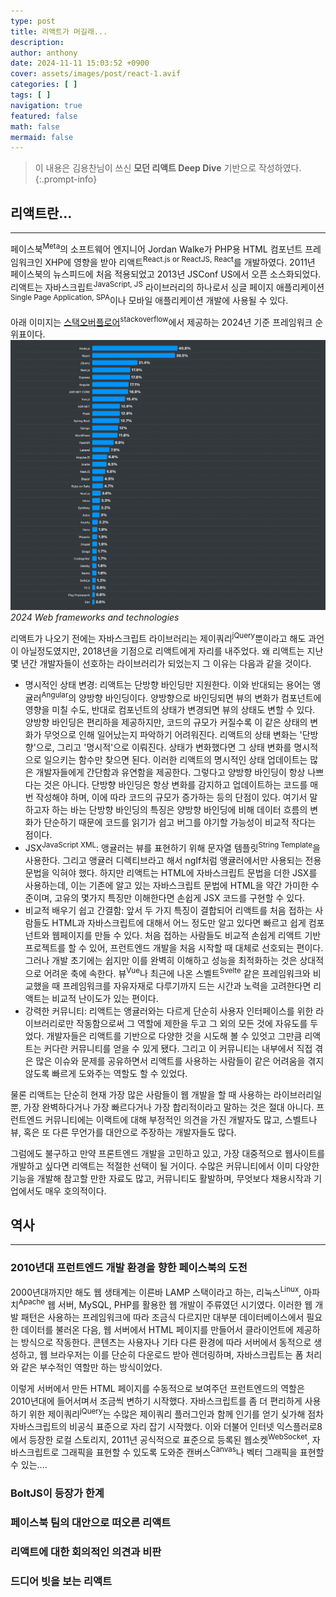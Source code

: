 ```yaml
---
type: post
title: 리액트가 머길래...
description:
author: anthony
date: 2024-11-11 15:03:52 +0900
cover: assets/images/post/react-1.avif
categories: [ ]
tags: [ ]
navigation: true
featured: false
math: false
mermaid: false
---
```


> 이 내용은 김용찬님이 쓰신 **모던 리액트 Deep Dive** 기반으로 작성하였다.
{:.prompt-info}

## 리액트란...

____

페이스북<sup>Meta</sup>의 소프트웨어 엔지니어 Jordan Walke가 PHP용 HTML 컴포넌트 프레임워크인 XHP에 영향을 받아 리액트<sup>React.js or ReactJS, React</sup>를
개발하였다. 2011년 페이스북의 뉴스피드에 처음 적용되었고 2013년 JSConf US에서 오픈 소스화되었다. 리액트는 자바스크립트<sup>JavaScript, JS</sup>
라이브러리의 하나로서 싱글 페이지 애플리케이션<sup>Single Page Application, SPA</sup>이나 모바일 애플리케이션 개발에 사용될 수 있다.

아래 이미지는 [스택오버플로어][technology]<sup>stackoverflow</sup>에서 제공하는 2024년 기준 프레임워크 순위표이다.
![dd](/assets/images/post/2024-web-frameworks-and-technologies.png)
_2024 Web frameworks and technologies_

리액트가 나오기 전에는 자바스크립트 라이브러리는 제이쿼리<sup>jQuery</sup>뿐이라고 해도 과언이 아닐정도였지만, 2018년을 기점으로 리액트에게 자리를 내주었다.
왜 리액트는 지난 몇 년간 개발자들이 선호하는 라이브러리가 되었는지 그 이유는 다음과 같을 것이다.

- 명시적인 상태 변경: 리액트는 단방향 바인딩만 지원한다. 이와 반대되는 용어는 앵귤러<sup>Angular</sup>의 양방향 바인딩이다. 양방향으로 바인딩되면 뷰의
  변화가 컴포넌트에 영향을 미칠 수도, 반대로 컴포넌트의 상태가 변경되면 뷰의 상태도 변할 수 있다. 양방향 바인딩은 편리하을 제공하지만, 코드의 규모가 커질수록
  이 같은 상태의 변화가 무엇으로 인해 일어났는지 파악하기 어려워진다. 리액트의 상태 변화는 '단방향'으로, 그리고 '명시적'으로 이뤄진다. 상태가 변화했다면 그
  상태 변화를 명시적으로 일으키는 함수만 찾으면 된다. 이러한 리액트의 명시적인 상태 업데이트는 많은 개발자들에게 간단함과 유연함을 제공한다. 그렇다고 양방향
  바인딩이 항상 나쁘다는 것은 아니다. 단방향 바인딩은 항상 변화를 감지하고 업데이트하는 코드를 매번 작성해야 하며, 이에 따라 코드의 규모가 증가하는 등의 단점이
  있다. 여기서 말하고자 하는 바는 단방향 바인딩의 특징은 양방향 바인딩에 비해 데이터 흐름의 변화가 단순하기 때문에 코드를 읽기가 쉽고 버그를 야기할 가능성이
  비교적 작다는 점이다.
- JSX<sup>JavaScript XML</sup>: 앵귤러는 뷰를 표현하기 위해 문자열 템플릿<sup>String Template</sup>을 사용한다. 그리고 앵귤러 디렉티브라고
  해서 ngIf처럼 앵귤러에서만 사용되는 전용 문법을 익혀야 했다. 하지만 리액트는 HTML에 자바스크립트 문법을 더한 JSX를 사용하는데, 이는 기존에 알고 있는
  자바스크립트 문법에 HTML을 약간 가미한 수준이며, 고유의 몇가지 특징만 이해한다면 손쉽게 JSX 코드를 구현할 수 있다.
- 비교적 배우기 쉽고 간결함: 앞서 두 가지 특징이 결합되어 리액트를 처음 접하는 사람들도 HTML과 자바스크립트에 대해서 어느 정도만 알고 있다면 빠르고 쉽게
  컴포넌트와 웹페이지를 만들 수 있다. 처음 접하는 사람들도 비교적 손쉽게 리액트 기반 프로젝트를 할 수 있어, 프런트엔드 개발을 처음 시작할 때 대체로 선호되는
  편이다. 그러나 개발 초기에는 쉽지만 이를 완벽히 이해하고 성능을 최적화하는 것은 상대적으로 어려운 축에 속한다. 뷰<sup>Vue</sup>나 최근에 나온 스벨트<sup>Svelte</sup>
  같은 프레임워크와 비교했을 때 프레임워크를 자유자재로 다루기까지 드는 시간과 노력을 고려한다면 리액트는 비교적 난이도가 있는 편이다.
- 강력한 커뮤니티: 리액트는 앵귤러와는 다르게 단순히 사용자 인터페이스를 위한 라이브러리로만 작동함으로써 그 역할에 제한을 두고 그 외의 모든 것에 자유도를 두었다.
  개발자들은 리액트를 기반으로 다양한 것을 시도해 볼 수 있엇고 그만큼 리액트는 커다란 커뮤니티를 얻을 수 있게 됐다. 그리고 이 커뮤니티는 내부에서 직접 겪은
  많은 이슈와 문제를 공유하면서 리액트를 사용하는 사람들이 같은 어려움을 겪지 않도록 빠르게 도와주는 역할도 할 수 있었다.

물론 리액트는 단순히 현재 가장 많은 사람들이 웹 개발을 할 때 사용하는 라이브러리일 뿐, 가장 완벽하다거나 가장 빠르다거나 가장 합리적이라고 말하는 것은 절대
아니다. 프런트엔드 커뮤니티에는 이랙트에 대해 부정적인 의견을 가진 개발자도 많고, 스벨트나 뷰, 혹은 또 다른 무언가를 대안으로 주장하는 개발자들도 많다.

그럼에도 불구하고 만약 프론트엔드 개발을 고민하고 있고, 가장 대중적으로 웹사이트를 개발하고 싶다면 리액트는 적절한 선택이 될 거이다. 수많은 커뮤니티에서 이미
다양한 기능을 개발해 참고할 만한 자료도 많고, 커뮤니티도 활발하며, 무엇보다 채용시작과 기업에서도 매우 호의적이다.

## 역사

____

### 2010년대 프런트엔드 개발 환경을 향한 페이스북의 도전
2000년대까지만 해도 웹 생태계는 이른바 LAMP 스택이라고 하는, 리눅스<sup>Linux</sup>, 아파치<sup>Apache</sup> 웹 서버, MySQL, PHP를 활용한
웹 개발이 주류였던 시기였다. 이러한 웹 개발 패턴은 사용하는 프레임워크에 따라 조금식 다르지만 대부분 데이터베이스에서 필요한 데이터를 불러온 다음, 웹 서버에서
HTML 페이지를 만들어서 클라이언트에 제공하는 방식으로 작동한다. 콘텐츠는 사용자나 기타 다른 환경에 따라 서버에서 동적으로 생성하고, 웹 브라우저는 이를 단순히
다운로드 받아 렌더링하며, 자바스크립트는 폼 처리와 같은 부수적인 역할만 하는 방식이었다.

이렇게 서버에서 만든 HTML 페이지를 수동적으로 보여주던 프런트엔드의 역할은 2010년대에 들어서며서 조금씩 변하기 시작했다. 자바스크립트를 좀 더 편리하게
사용하기 위한 제이쿼리<sup>jQuery</sup>는 수많은 제이쿼리 플러그인과 함께 인기를 얻기 싲가해 점차 자바스크립트의 비공식 표준으로 자리 잡기 시작했다. 이와
더불어 인터넷 익스플러로8에서 등장한 로컬 스토리지, 2011년 공식적으로 표준으로 등록된 웹소켓<sup>WebSocket</sup>, 자바스크립트로 그래픽을 표현할 수
있도록 도와준 캔버스<sup>Canvas</sup>나 벡터 그래픽을 표현할 수 있는....

### BoltJS이 등장가 한계

### 페이스북 팀의 대안으로 떠오른 리액트

### 리액트에 대한 회의적인 의견과 비판

### 드디어 빗을 보는 리액트



[technology]: https://survey.stackoverflow.co/2024/technology/